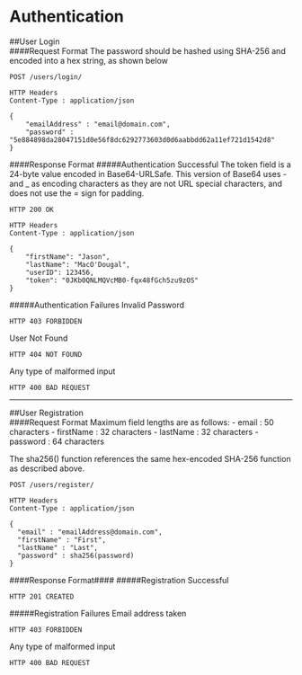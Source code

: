# Authentication
##User Login<br>
####Request Format
The password should be hashed using SHA-256 and encoded into a hex string, as shown below
```
POST /users/login/

HTTP Headers
Content-Type : application/json

{
	"emailAddress" : "email@domain.com",
	"password" : "5e884898da28047151d0e56f8dc6292773603d0d6aabbdd62a11ef721d1542d8"
}
```
####Response Format
#####Authentication Successful
The token field is a 24-byte value encoded in Base64-URLSafe.  This version of Base64 uses - and _ as encoding characters as they are not URL special characters, and does not use the = sign for padding.
```
HTTP 200 OK

HTTP Headers
Content-Type : application/json

{
	"firstName": "Jason",
	"lastName": "MacO'Dougal",
	"userID": 123456,
	"token": "0JKb0QNLMQVcMB0-fqx48fGch5zu9zOS"
}
```
#####Authentication Failures
Invalid Password
```
HTTP 403 FORBIDDEN
```
User Not Found
```
HTTP 404 NOT FOUND
```
Any type of malformed input
```
HTTP 400 BAD REQUEST
```
<hr>
##User Registration<br>
####Request Format
Maximum field lengths are as follows:
 - email : 50 characters
 - firstName : 32 characters
 - lastName : 32 characters
 - password : 64 characters

The sha256() function references the same hex-encoded SHA-256 function as described above.
```
POST /users/register/

HTTP Headers
Content-Type : application/json

{
  "email" : "emailAddress@domain.com",
  "firstName" : "First",
  "lastName" : "Last",
  "password" : sha256(password)
}
```
####Response Format####
#####Registration Successful
```
HTTP 201 CREATED
```
#####Registration Failures
Email address taken
```
HTTP 403 FORBIDDEN
```
Any type of malformed input
```
HTTP 400 BAD REQUEST
```
